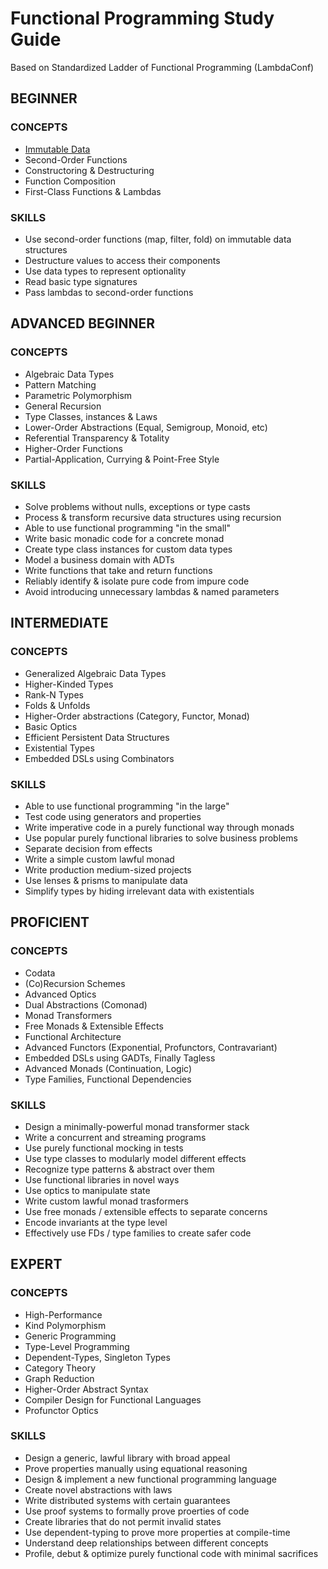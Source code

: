 # Functional Programming Study Guide
Based on Standardized Ladder of Functional Programming (LambdaConf)

## BEGINNER
### CONCEPTS
- [Immutable Data](/beginner/immutable-data/CONCEPTS.md)
- Second-Order Functions
- Constructoring & Destructuring
- Function Composition
- First-Class Functions & Lambdas

### SKILLS
- Use second-order functions (map, filter, fold) on immutable data structures
- Destructure values to access their components
- Use data types to represent optionality
- Read basic type signatures
- Pass lambdas to second-order functions
  
## ADVANCED BEGINNER
### CONCEPTS
- Algebraic Data Types
- Pattern Matching
- Parametric Polymorphism
- General Recursion
- Type Classes, instances & Laws
- Lower-Order Abstractions (Equal, Semigroup, Monoid, etc)
- Referential Transparency & Totality
- Higher-Order Functions
- Partial-Application, Currying & Point-Free Style

### SKILLS
- Solve problems without nulls, exceptions or type casts
- Process & transform recursive data structures using recursion
- Able to use functional programming "in the small"
- Write basic monadic code for a concrete monad
- Create type class instances for custom data types
- Model a business domain with ADTs
- Write functions that take and return functions
- Reliably identify & isolate pure code from impure code
- Avoid introducing unnecessary lambdas & named parameters
  
## INTERMEDIATE
### CONCEPTS
- Generalized Algebraic Data Types
- Higher-Kinded Types
- Rank-N Types
- Folds & Unfolds
- Higher-Order abstractions (Category, Functor, Monad)
- Basic Optics
- Efficient Persistent Data Structures
- Existential Types
- Embedded DSLs using Combinators
### SKILLS
- Able to use functional programming "in the large"
- Test code using generators and properties
- Write imperative code in a purely functional way through monads
- Use popular purely functional libraries to solve business problems
- Separate decision from effects
- Write a simple custom lawful monad
- Write production medium-sized projects
- Use lenses & prisms to manipulate data
- Simplify types by hiding irrelevant data with existentials
  
## PROFICIENT
### CONCEPTS
- Codata
- (Co)Recursion Schemes
- Advanced Optics
- Dual Abstractions (Comonad)
- Monad Transformers
- Free Monads & Extensible Effects
- Functional Architecture
- Advanced Functors (Exponential, Profunctors, Contravariant)
- Embedded DSLs using GADTs, Finally Tagless
- Advanced Monads (Continuation, Logic)
- Type Families, Functional Dependencies
### SKILLS
- Design a minimally-powerful monad transformer stack
- Write a concurrent and streaming programs
- Use purely functional mocking in tests
- Use type classes to modularly model different effects
- Recognize type patterns & abstract over them
- Use functional libraries in novel ways
- Use optics to manipulate state
- Write custom lawful monad trasformers
- Use free monads / extensible effects to separate concerns
- Encode invariants at the type level
- Effectively use FDs / type families to create safer code
  

## EXPERT
### CONCEPTS
- High-Performance
- Kind Polymorphism
- Generic Programming
- Type-Level Programming
- Dependent-Types, Singleton Types
- Category Theory
- Graph Reduction
- Higher-Order Abstract Syntax
- Compiler Design for Functional Languages
- Profunctor Optics
### SKILLS
- Design a generic, lawful library with broad appeal
- Prove properties manually using equational reasoning
- Design & implement a new functional programming language
- Create novel abstractions with laws
- Write distributed systems with certain guarantees
- Use proof systems to formally prove proerties of code
- Create libraries that do not permit invalid states
- Use dependent-typing to prove more properties at compile-time
- Understand deep relationships between different concepts
- Profile, debut & optimize purely functional code with minimal sacrifices
